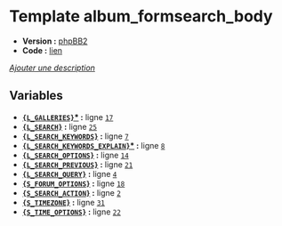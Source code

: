 # Template album_formsearch_body

* __Version :__ [phpBB2](.)
* __Code :__ [lien](../../src/subsilver/album_formsearch_body.tpl)

[*Ajouter une description*](https://fa-tvars.appspot.com/tpl/subsilver/album_formsearch_body)

## Variables

* __[`{L_GALLERIES}`](https://github.com/Etana/template.list/blob/master/var/L_GALLERIES.md#readme)<a href="https://fa-tvars.appspot.com/var/L_GALLERIES">*</a> :__ ligne [`17`](../../src/subsilver/album_formsearch_body.tpl#L17)
* __[`{L_SEARCH}`](https://github.com/Etana/template.list/blob/master/var/L_SEARCH.md#readme) :__ ligne [`25`](../../src/subsilver/album_formsearch_body.tpl#L25)
* __[`{L_SEARCH_KEYWORDS}`](https://github.com/Etana/template.list/blob/master/var/L_SEARCH_KEYWORDS.md#readme) :__ ligne [`7`](../../src/subsilver/album_formsearch_body.tpl#L7)
* __[`{L_SEARCH_KEYWORDS_EXPLAIN}`](https://github.com/Etana/template.list/blob/master/var/L_SEARCH_KEYWORDS_EXPLAIN.md#readme)<a href="https://fa-tvars.appspot.com/var/L_SEARCH_KEYWORDS_EXPLAIN">*</a> :__ ligne [`8`](../../src/subsilver/album_formsearch_body.tpl#L8)
* __[`{L_SEARCH_OPTIONS}`](https://github.com/Etana/template.list/blob/master/var/L_SEARCH_OPTIONS.md#readme) :__ ligne [`14`](../../src/subsilver/album_formsearch_body.tpl#L14)
* __[`{L_SEARCH_PREVIOUS}`](https://github.com/Etana/template.list/blob/master/var/L_SEARCH_PREVIOUS.md#readme) :__ ligne [`21`](../../src/subsilver/album_formsearch_body.tpl#L21)
* __[`{L_SEARCH_QUERY}`](https://github.com/Etana/template.list/blob/master/var/L_SEARCH_QUERY.md#readme) :__ ligne [`4`](../../src/subsilver/album_formsearch_body.tpl#L4)
* __[`{S_FORUM_OPTIONS}`](https://github.com/Etana/template.list/blob/master/var/S_FORUM_OPTIONS.md#readme) :__ ligne [`18`](../../src/subsilver/album_formsearch_body.tpl#L18)
* __[`{S_SEARCH_ACTION}`](https://github.com/Etana/template.list/blob/master/var/S_SEARCH_ACTION.md#readme) :__ ligne [`2`](../../src/subsilver/album_formsearch_body.tpl#L2)
* __[`{S_TIMEZONE}`](https://github.com/Etana/template.list/blob/master/var/S_TIMEZONE.md#readme) :__ ligne [`31`](../../src/subsilver/album_formsearch_body.tpl#L31)
* __[`{S_TIME_OPTIONS}`](https://github.com/Etana/template.list/blob/master/var/S_TIME_OPTIONS.md#readme) :__ ligne [`22`](../../src/subsilver/album_formsearch_body.tpl#L22)

